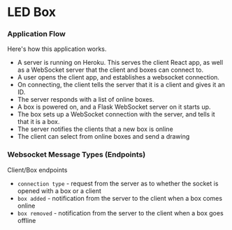 # LED Box


### Application Flow

Here's how this application works.

- A server is running on Heroku. This serves the client React app, as well as a WebSocket server that the client and boxes can connect to.
- A user opens the client app, and establishes a websocket connection.
- On connecting, the client tells the server that it is a client and gives it an ID.
- The server responds with a list of online boxes.
- A box is powered on, and a Flask WebSocket server on it starts up.
- The box sets up a WebSocket connection with the server, and tells it that it is a box.
- The server notifies the clients that a new box is online
- The client can select from online boxes and send a drawing



### Websocket Message Types (Endpoints)

Client/Box endpoints
- `connection type` - request from the server as to whether the socket is opened with a box or a client
- `box added` - notification from the server to the client when a box comes online
- `box removed` - notification from the server to the client when a box goes offline